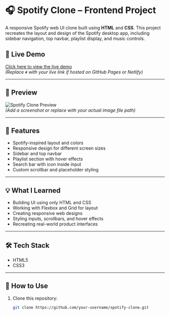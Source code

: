 # 🎧 Spotify Clone – Frontend Project

A responsive Spotify web UI clone built using **HTML** and **CSS**. This project recreates the layout and design of the Spotify desktop app, including sidebar navigation, top navbar, playlist display, and music controls.

## 🚀 Live Demo

[Click here to view the live demo](#)  
*(Replace `#` with your live link if hosted on GitHub Pages or Netlify)*

---

## 📸 Preview

![Spotify Clone Preview](preview.png)  
*(Add a screenshot or replace with your actual image file path)*

---

## 🔧 Features

- Spotify-inspired layout and colors  
- Responsive design for different screen sizes  
- Sidebar and top navbar  
- Playlist section with hover effects  
- Search bar with icon inside input  
- Custom scrollbar and placeholder styling

---

## 💡 What I Learned

- Building UI using only HTML and CSS  
- Working with Flexbox and Grid for layout  
- Creating responsive web designs  
- Styling inputs, scrollbars, and hover effects  
- Recreating real-world product interfaces

---

## 🛠 Tech Stack

- HTML5  
- CSS3

---

## 📂 How to Use

1. Clone this repository:
   ```bash
   git clone https://github.com/your-username/spotify-clone.git
